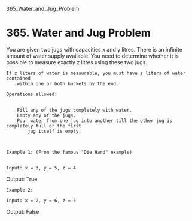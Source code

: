 365_Water_and_Jug_Problem
# 365. Water and Jug Problem

You are given two jugs with capacities x and y litres. There is an infinite
        amount of water supply available. You need to determine whether it is possible to measure
        exactly z litres using these two jugs.

    If z liters of water is measurable, you must have z liters of water contained
        within one or both buckets by the end.

    Operations allowed:

    
        Fill any of the jugs completely with water.
        Empty any of the jugs.
        Pour water from one jug into another till the other jug is completely full or the first
            jug itself is empty.
        
    

    Example 1: (From the famous "Die Hard" example)
    

    Input: x = 3, y = 5, z = 4
Output: True

    Example 2:

    Input: x = 2, y = 6, z = 5
Output: False